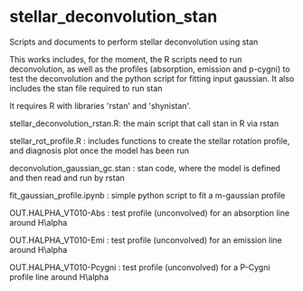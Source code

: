 # stellar_deconvolution_stan
Scripts and documents to perform stellar deconvolution using stan

This works includes, for the moment, the R scripts need to run deconvolution, as well as the profiles (absorption, emission and p-cygni) to test the deconvolution and the python script for fitting input gaussian.
It also includes the stan file required to run stan

It requires R with libraries 'rstan' and 'shynistan'.

stellar_deconvolution_rstan.R: the main script that call stan in R via rstan

stellar_rot_profile.R : includes functions to create the stellar rotation profile, and diagnosis plot once the model has been run

deconvolution_gaussian_gc.stan : stan code, where the model is defined and then read and run by rstan

fit_gaussian_profile.ipynb : simple python script to fit a m-gaussian profile

OUT.HALPHA_VT010-Abs : test profile (unconvolved) for an absorption line around H\alpha

OUT.HALPHA_VT010-Emi : test profile (unconvolved) for an emission line around H\alpha

OUT.HALPHA_VT010-Pcygni : test profile (unconvolved) for a P-Cygni profile line around H\alpha
